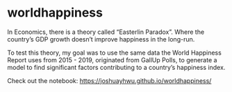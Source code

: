 # worldhappiness

In Economics, there is a theory called “Easterlin Paradox”. Where the country’s GDP growth doesn’t improve happiness in the long-run.

To test this theory, my goal was to use the same data the World Happiness Report uses from 2015 - 2019, originated from GallUp Polls, to generate a model to find significant factors contributing to a country’s happiness index.

Check out the notebook: https://joshuayhwu.github.io/worldhappiness/
